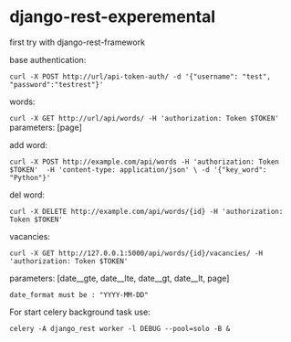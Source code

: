# django-rest-experemental
first try with django-rest-framework

base authentication:

`curl -X POST http://url/api-token-auth/ -d '{"username": "test", "password":"testrest"}'`

words:

`curl -X GET http://url/api/words/ -H 'authorization: Token $TOKEN'`
parameters:
    [page]

add word:

`curl -X POST http://example.com/api/words -H 'authorization: Token $TOKEN' 
  -H 'content-type: application/json' \
  -d '{"key_word": "Python"}'`
  
del word: 

`curl -X DELETE http://example.com/api/words/{id} -H 'authorization: Token $TOKEN'` 


vacancies:

`curl -X GET http://127.0.0.1:5000/api/words/{id}/vacancies/ -H 'authorization: Token $TOKEN'`

parameters: 
    [date__gte, date__lte, date__gt, date__lt, page] 
    
    date_format must be : "YYYY-MM-DD"
    
For start celery background task use:

`celery -A django_rest worker -l DEBUG --pool=solo -B &`